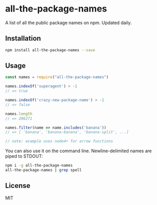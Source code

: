 # all-the-package-names

A list of all the public package names on npm. Updated daily.

## Installation

```sh
npm install all-the-package-names --save
```

## Usage

```js
const names = require("all-the-package-names")

names.indexOf('superagent') > -1
// => true

names.indexOf('crazy-new-package-name') > -1
// => false

names.length
// => 206271

names.filter(name => name.includes('banana'))
// => [ 'banana', 'banana-banana', 'banana-split', ...]

// note: example uses node4+ for arrow functions
```

You can also use it on the command line. Newline-delimited names are piped to
STDOUT:

```sh
npm i -g all-the-package-names
all-the-package-names | grep spell
```

## License

MIT
